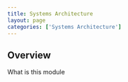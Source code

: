 ```yaml
---
title: Systems Architecture
layout: page
categories: ['Systems Architecture']
---
```


## Overview

What is this module


